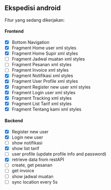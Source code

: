 ## Ekspedisi android

Fitur yang sedang dikerjakan:

#### Frontend
- [x] Bottom Navigation
- [x] Fragment Home user xml styles
- [x] Fragment Home Supir xml styles
- [ ] Fragment Jadwal muatan xml styles
- [ ] Fragment Pesanan xml styles
- [ ] Fragment Invoice xml styles 
- [x] Fragment Notifikasi xml styles
- [x] Fragment User Profile xml styles
- [x] Fragment Register new user xml styles
- [x] Fragment Login user xml styles
- [x] Fragment Tracking xml styles
- [x] Fragment List Tarif xml styles
- [x] Fragment Tentang kami xml styles

#### Backend
- [x] Register new user
- [x] Login new user
- [ ] show notifikasi
- [x] show list tarif
- [ ] user profile (update profile info and password)
- [x] retrieve data from restAPI
- [ ] create, get pesanan
- [ ] get invoice
- [ ] show jadwal muatan
- [ ] sync location every 5s